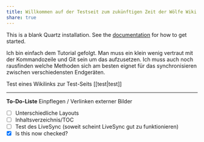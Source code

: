 ```yaml
---
title: Willkommen auf der Testseit zum zukünftigen Zeit der Wölfe Wiki
share: true
---
```


This is a blank Quartz installation.
See the [documentation](https://quartz.jzhao.xyz) for how to get started.

Ich bin einfach dem Tutorial gefolgt. Man muss ein klein wenig vertraut mit der Kommandozeile und Git sein um das aufzusetzen. 
Ich muss auch noch rausfinden welche Methoden sich am besten eignet für das synchronisieren zwischen verschiedensten Endgeräten.

Test eines Wikilinks zur Test-Seits [[test|test]]
***
**To-Do-Liste**
Einpflegen / Verlinken externer Bilder
- [ ] Unterschiedliche Layouts
- [ ] Inhaltsverzeichnis/TOC
- [ ] Test des LiveSync (soweit scheint LiveSync gut zu funktionieren)
- [x] Is this now checked?
